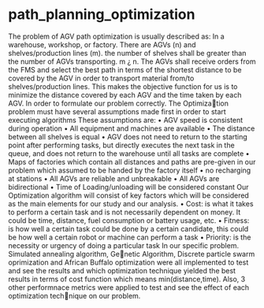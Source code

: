 # path_planning_optimization
The problem of AGV path optimization is usually described
as: In a warehouse, workshop, or factory. There are AGVs (n)
and shelves/production lines (m). the number of shelves shall
be greater than the number of AGVs transporting. m ¿ n. The
AGVs shall receive orders from the FMS and select the best
path in terms of the shortest distance to be covered by the
AGV in order to transport material from/to shelves/production
lines. This makes the objective function for us is to minimize
the distance covered by each AGV and the time taken by
each AGV.
In order to formulate our problem correctly. The Optimization problem must have several assumptions made first in order
to start executing algorithms These assumptions are:
• AGV speed is consistent during operation
• All equipment and machines are available
• The distance between all shelves is equal
• AGV does not need to return to the starting point after
performing tasks, but directly executes the next task in
the queue, and does not return to the warehouse until all
tasks are complete
• Maps of factories which contain all distances and paths
are pre-given in our problem which assumed to be handed
by the factory itself
• no recharging at stations
• All AGVs are reliable and unbreakable
• All AGVs are bidirectional
• Time of Loading/unloading will be considered constant
Our Optimization algorithm will consist of key factors which
will be considered as the main elements for our study and our
analysis.
• Cost: is what it takes to perform a certain task and is
not necessarily dependent on money. It could be time,
distance, fuel consumption or battery usage, etc.
• Fitness: is how well a certain task could be done by a
certain candidate, this could be how well a certain robot
or machine can perform a task
• Priority: is the necessity or urgency of doing a particular
task
In our specific problem. Simulated annealing algorithm, Genetic Algorithm, Discrete particle swarm oprimization and
African Buffalo optimization were all implemented to test
and see the results and which optimization technique yielded
the best results in terms of cost function which means
min(distance,time). Also, 3 other performnace metrics were
applied to test and see the effect of each optimization technique on our problem.
